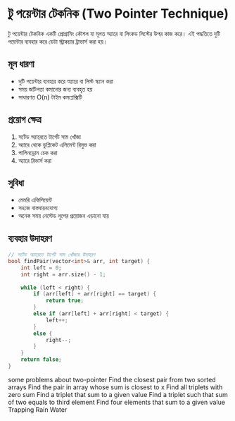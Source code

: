 # টু পয়েন্টার টেকনিক (Two Pointer Technique)

টু পয়েন্টার টেকনিক একটি প্রোগ্রামিং কৌশল যা মূলত অ্যারে বা লিংকড লিস্টের উপর কাজ করে। এই পদ্ধতিতে দুটি পয়েন্টার ব্যবহার করে ডেটা স্ট্রাকচার ট্রাভার্স করা হয়।

## মূল ধারণা

- দুটি পয়েন্টার ব্যবহার করে অ্যারে বা লিস্ট স্ক্যান করা
- সময় জটিলতা কমানোর জন্য ব্যবহৃত হয়
- সাধারণত O(n) টাইম কমপ্লেক্সিটি

## প্রয়োগ ক্ষেত্র

1. সর্টেড অ্যারেতে টার্গেট সাম খোঁজা
2. অ্যারে থেকে ডুপ্লিকেট এলিমেন্ট রিমুভ করা
3. পালিনড্রোম চেক করা
4. অ্যারে রিভার্স করা

## সুবিধা

- মেমরি এফিসিয়েন্ট
- সহজে বাস্তবায়নযোগ্য
- অনেক সময় নেস্টেড লুপের প্রয়োজন এড়ানো যায়

## ব্যবহার উদাহরণ

```cpp
// সর্টেড অ্যারেতে টার্গেট সাম খোঁজার উদাহরণ
bool findPair(vector<int>& arr, int target) {
    int left = 0;
    int right = arr.size() - 1;
    
    while (left < right) {
        if (arr[left] + arr[right] == target) {
            return true;
        }
        else if (arr[left] + arr[right] < target) {
            left++;
        }
        else {
            right--;
        }
    }
    return false;
}
```


some problems about two-pointer
Find the closest pair from two sorted arrays
Find the pair in array whose sum is closest to x
Find all triplets with zero sum
Find a triplet that sum to a given value
Find a triplet such that sum of two equals to third element
Find four elements that sum to a given value
Trapping Rain Water

